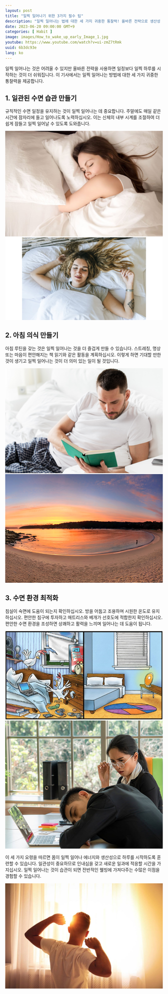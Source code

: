 ```yaml
---
layout: post
title: "일찍 일어나기 위한 3가지 필수 팁"
description: "일찍 일어나는 법에 대한 세 가지 귀중한 통찰력! 올바른 전략으로 생산성 향상, 건강한 습관과 아침 루틴을 만들어보세요. #일찍일어나기 #생산성 #수면습관 #아침루틴 #건강한습관 #일찍시작하는날 #피트니스 #웰빙 #스트레칭 #명상 #건강한삶 #좋은습관 #일찍일어나는법"
date: 2023-06-20 09:00:00 GMT+9
categories: [ Habit ]
image: images/How_to_wake_up_early_Image_1.jpg
youtube: https://www.youtube.com/watch?v=ui-zmZ7tRmk
uuid: 6b3dc93e
lang: ko
---
```


일찍 일어나는 것은 어려울 수 있지만 올바른 전략을 사용하면 일정보다 일찍 하루를 시작하는 것이 더 쉬워집니다. 이 기사에서는 일찍 일어나는 방법에 대한 세 가지 귀중한 통찰력을 제공합니다.

## 1. 일관된 수면 습관 만들기
규칙적인 수면 일정을 유지하는 것이 일찍 일어나는 데 중요합니다. 주말에도 매일 같은 시간에 잠자리에 들고 일어나도록 노력하십시오. 이는 신체의 내부 시계를 조절하여 더 쉽게 잠들고 일찍 일어날 수 있도록 도와줍니다.

![일관된 수면 습관](images/1._Establish_a_Consistent_Sleep_Routine_Image_1.jpg)
![일관된 수면 습관](images/1._Establish_a_Consistent_Sleep_Routine_Image_2.jpg)


## 2. 아침 의식 만들기
아침 루틴을 갖는 것은 일찍 일어나는 것을 더 즐겁게 만들 수 있습니다. 스트레칭, 명상 또는 마음이 편안해지는 책 읽기와 같은 활동을 계획하십시오. 이렇게 하면 기대할 만한 것이 생기고 일찍 일어나는 것이 더 의미 있는 일이 될 것입니다.

![아침 의식 만들기](images/2._Create_a_Morning_Ritual_Image_1.jpg)
![아침 의식 만들기](images/2._Create_a_Morning_Ritual_Image_5.jpg)


## 3. 수면 환경 최적화
침실이 숙면에 도움이 되는지 확인하십시오. 방을 어둡고 조용하며 시원한 온도로 유지하십시오. 편안한 침구에 투자하고 매트리스와 베개가 선호도에 적합한지 확인하십시오. 편안한 수면 환경을 조성하면 상쾌하고 활력을 느끼며 일어나는 데 도움이 됩니다.

![수면 환경 최적화](images/3._Optimize_your_Sleep_Environment_Image_1.jpg)
![수면 환경 최적화](images/3._Optimize_your_Sleep_Environment_Image_5.jpg)




이 세 가지 요령을 따르면 몸이 일찍 일어나 에너지와 생산성으로 하루를 시작하도록 훈련할 수 있습니다. 일관성이 중요하므로 인내심을 갖고 새로운 일과에 적응할 시간을 가지십시오. 일찍 일어나는 것이 습관이 되면 전반적인 웰빙에 가져다주는 수많은 이점을 경험할 수 있습니다.

![일찍 일어나기](images/How_to_wake_up_early_Image_2.jpg)